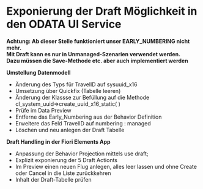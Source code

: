 # Exponierung der Draft Möglichkeit in den ODATA UI Service

**Achtung: Ab dieser Stelle funktioniert unser EARLY_NUMBERING nicht mehr.  
Mit Draft kann es nur in Unmanaged-Szenarien verwendet werden.  
Dazu müssen die Save-Methode etc. aber auch implementiert werden**  

**Umstellung Datenmodell**  
  - Änderung des Typs für TravelID auf sysuuid_x16
  - Umsetzung über Quickfix (Tabelle leeren)
  - Änderung der Klassse zur Befüllung auf die Methode cl_system_uuid=>create_uuid_x16_static( )
  - Prüfe im Data Preview
  - Entferne das Early_Numbering aus der Behavior Definition
  - Erweitere das Feld TravelID auf numbering : managed
  - Löschen und neu anlegen der Draft Tabelle

**Draft Handling in der Fiori Elements App**  
  - Anpassung der Behavior Projection mittels use draft;
  - Explizit exponierung der 5 Draft Actionts
  - Im Preview einen neuen Flug anlegen, alles leer lassen und ohne Create oder Cancel in die Liste zurückkehren
  - Inhalt der Draft-Tabelle prüfen

